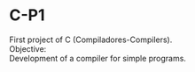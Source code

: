 # C-P1
First project of C (Compiladores-Compilers).<br>
Objective:<br>
Development of a compiler for simple programs.<br>
